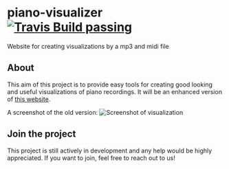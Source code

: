 # piano-visualizer [![Travis Build passing](https://travis-ci.org/Otto-AA/piano-visualizer.svg?branch=master)](https://travis-ci.org/Otto-AA/piano-visualizer)
Website for creating visualizations by a mp3 and midi file

## About
This aim of this project is to provide easy tools for creating good looking and useful visualizations of piano recordings.
It will be an enhanced version of [this website](http://player.bplaced.net).

A screenshot of the old version:
![Screenshot of visualization](https://scontent-vie1-1.xx.fbcdn.net/v/t1.0-9/37920058_679038909099092_4118823591905067008_o.jpg?_nc_cat=0&oh=5ca62f9329ae81fa0d5e172bff2afbc9&oe=5C09AD3B)

## Join the project
This project is still actively in development and any help would be highly appreciated. If you want to join, feel free to reach out to us!
